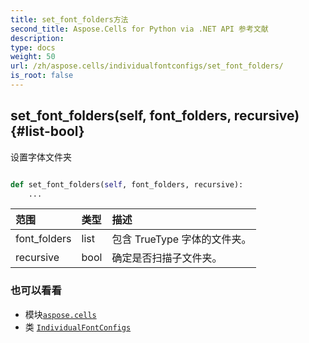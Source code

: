 ```yaml
---
title: set_font_folders方法
second_title: Aspose.Cells for Python via .NET API 参考文献
description:
type: docs
weight: 50
url: /zh/aspose.cells/individualfontconfigs/set_font_folders/
is_root: false
---
```

##  set_font_folders(self, font_folders, recursive) {#list-bool}
设置字体文件夹



```python

def set_font_folders(self, font_folders, recursive):
    ...
```


|范围|类型|描述|
| :- | :- | :- |
| font_folders | list |包含 TrueType 字体的文件夹。|
| recursive | bool |确定是否扫描子文件夹。|



### 也可以看看
* 模块[`aspose.cells`](../../)
* 类 [`IndividualFontConfigs`](/cells/python-net/zh/aspose.cells/individualfontconfigs)
